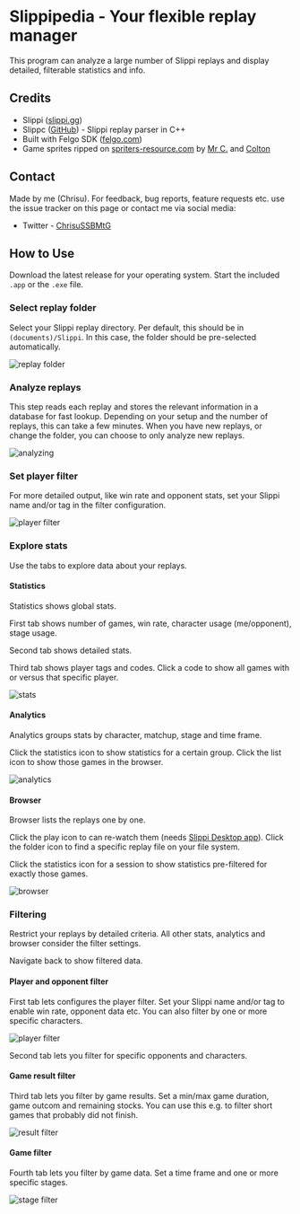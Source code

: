 # Slippipedia - Your flexible replay manager

This program can analyze a large number of Slippi replays and display detailed, filterable statistics and info.

## Credits

* Slippi ([slippi.gg](https://slippi.gg))
* Slippc ([GitHub](https://github.com/pcrain/slippc)) - Slippi replay parser in C++
* Built with Felgo SDK ([felgo.com](https://felgo.com))
* Game sprites ripped on [spriters-resource.com](https://www.spriters-resource.com/gamecube/ssbm/) by [Mr C.](https://www.spriters-resource.com/submitter/Mr.+C/) and [Colton](https://www.spriters-resource.com/submitter/Colton/)

## Contact

Made by me (Chrisu). For feedback, bug reports, feature requests etc. use the issue tracker on this page or contact me via social media:

* Twitter - [ChrisuSSBMtG](https://twitter.com/ChrisuSSBMtG)

## How to Use

Download the latest release for your operating system. Start the included `.app` or the `.exe` file.

### Select replay folder

Select your Slippi replay directory. Per default, this should be in `(documents)/Slippi`. In this case, the folder should be pre-selected automatically.

![replay folder](images/replay-folder.png)

### Analyze replays

This step reads each replay and stores the relevant information in a database for fast lookup. Depending on your setup and the number of replays, this can take a few minutes.
When you have new replays, or change the folder, you can choose to only analyze new replays.

![analyzing](images/analyzing.png)

### Set player filter

For more detailed output, like win rate and opponent stats, set your Slippi name and/or tag in the filter configuration.

![player filter](images/filter-player.png)

### Explore stats

Use the tabs to explore data about your replays. 

#### Statistics

Statistics shows global stats. 

First tab shows number of games, win rate, character usage (me/opponent), stage usage. 

Second tab shows detailed stats. 

Third tab shows player tags and codes. Click a code to show all games with or versus that specific player.

![stats](images/stats.png)

#### Analytics

Analytics groups stats by character, matchup, stage and time frame. 

Click the statistics icon to show statistics for a certain group. Click the list icon to show those games in the browser.

![analytics](images/analytics.png)

#### Browser

Browser lists the replays one by one. 

Click the play icon to can re-watch them (needs [Slippi Desktop app](https://github.com/project-slippi/slippi-desktop-app)). Click the folder icon to find a specific replay file on your file system.

Click the statistics icon for a session to show statistics pre-filtered for exactly those games.

![browser](images/browser.png)

### Filtering

Restrict your replays by detailed criteria. All other stats, analytics and browser consider the filter settings.

Navigate back to show filtered data.

#### Player and opponent filter

First tab lets configures the player filter. Set your Slippi name and/or tag to enable win rate, opponent data etc. You can also filter by one or more specific characters.

![player filter](images/filter-player-all.png)

Second tab lets you filter for specific opponents and characters.

#### Game result filter

Third tab lets you filter by game results. Set a min/max game duration, game outcom and remaining stocks. You can use this e.g. to filter short games that probably did not finish.

![result filter](images/filter-result.png)

#### Game filter

Fourth tab lets you filter by game data. Set a time frame and one or more specific stages.

![stage filter](images/filter-stage.png)
